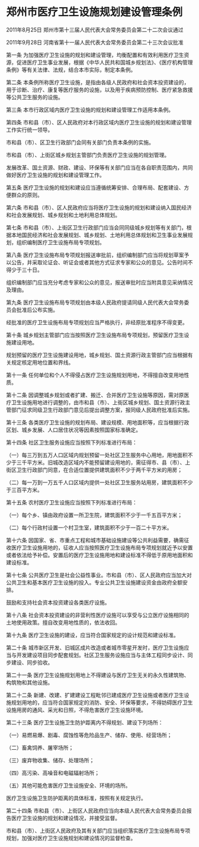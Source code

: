# 郑州市医疗卫生设施规划建设管理条例

2011年8月25日 郑州市第十三届人民代表大会常务委员会第二十二次会议通过

2011年9月28日 河南省第十一届人民代表大会常务委员会第二十三次会议批准



第一条 为加强医疗卫生设施的规划和建设管理，均衡配置和有效利用医疗卫生资源，促进医疗卫生事业发展，根据《中华人民共和国城乡规划法》、《医疗机构管理条例》等有关法律、法规，结合本市实际，制定本条例。

第二条 本条例所称医疗卫生设施，是指由各级人民政府和社会资本投资建设的，用于诊断、治疗、康复等医疗服务的设施，以及用于疾病预防控制、医疗紧急救援等公共卫生服务的设施。

第三条 本市行政区域内医疗卫生设施的规划和建设管理工作适用本条例。

第四条 市和县（市）、区人民政府对本行政区域内医疗卫生设施的规划和建设管理工作实行统一领导。

市和县（市）、区卫生行政部门会同有关部门负责本条例的实施。

市和县（市）、上街区城乡规划主管部门负责医疗卫生设施的规划管理。

发展改革、国土资源、财政、建设、环保等有关部门应当在各自职责范围内，共同做好医疗卫生设施的规划和建设管理工作。

第五条 医疗卫生设施的规划和建设应当遵循统筹安排、合理布局、配套建设、方便群众的原则。

第六条 市和县（市）、区人民政府应当将医疗卫生设施的规划和建设纳入国民经济和社会发展规划、城乡规划和土地利用总体规划。

第七条 市和县（市）、上街区卫生行政部门应当会同同级城乡规划等有关部门，根据本地国民经济和社会发展规划、城乡规划、土地利用总体规划和卫生事业发展规划，组织编制医疗卫生设施布局专项规划。

第八条 医疗卫生设施布局专项规划报送审批前，组织编制部门应当将规划草案予以公告，并采取论证会、听证会或者其他方式征求专家和公众的意见。公告时间不得少于三十日。

组织编制部门应当充分考虑专家和公众的意见，报送审批时应当附具意见采纳情况及理由。

第九条 医疗卫生设施布局专项规划由本级人民政府提请同级人民代表大会常务委员会批准后公布实施。

经批准的医疗卫生设施布局专项规划应当严格执行，非经原批准程序不得变更。

第十条 城乡规划主管部门应当按照医疗卫生设施布局专项规划，预留医疗卫生设施建设用地。

规划预留的医疗卫生设施建设用地，城乡规划、国土资源行政主管部门应当根据有关规定核定用地位置和界线。

第十一条 任何单位和个人不得侵占医疗卫生设施规划用地，不得擅自改变用地性质。

第十二条 因调整城乡规划或者扩建、搬迁、合并医疗卫生设施等原因，需对原医疗卫生设施用地进行调整的，由市和县（市）、上街区城乡规划、国土资源行政主管部门征求同级卫生行政部门意见后提出调整方案，报同级人民政府批准后实施。

第十三条 各类医疗卫生设施的规划布局、建设规模、用地面积等，应当根据行政区划、城乡发展、人口居住状况等因素按照国家标准确定。

第十四条 社区卫生服务设施应当按照下列标准进行布局：

（一）每三万到五万人口区域内规划预留一处社区卫生服务中心用地，用地面积不少于三千平方米。旧城改造区域内不能预留建设用地的，需征得市、县（市）、上街区卫生行政部门同意，在合适位置提供建筑面积不少于两千平方米的用房；

（二）每一万到一万五千人口区域内提供一处社区卫生服务站用房，建筑面积不少于三百平方米。

第十五条 农村医疗卫生设施应当按照下列标准进行布局：

（一）每个乡、镇由政府设置一所卫生院，建筑面积不少于一千五百平方米；

（二）每个行政村设置一个村卫生室，建筑面积不少于一百二十平方米。

第十六条 因国家、省、市重点工程和城市基础设施建设等公共利益需要，确需征收医疗卫生设施用地的，征收人应当按照医疗卫生设施布局专项规划就近予以安置或者依法给予补偿。安置后的医疗卫生设施用地和建设标准不得低于原用地面积和建设标准。

第十七条 公共医疗卫生是社会公益性事业。市和县（市）、区人民政府应当加大对公共卫生和基本医疗卫生设施的投入。专业公共卫生设施建设资金由政府全额安排。

鼓励和支持社会资本投资建设各类医疗设施。

第十八条 社会资本投资建设的非营利性医疗设施可以享受与公立医疗设施相同的土地使用政策。擅自改变用地性质的，依法收回。

第十九条 医疗卫生设施的建设，应当符合国家规定的设计规范和建设标准。

第二十条 城市新区开发、旧城区成片改造或者城市零星开发时，医疗卫生设施应当与开发建设项目同步配套规划。社区卫生服务设施应当与主体工程同步设计、同步建设、同步验收。

第二十一条 医疗卫生设施规划用地上不得建设与医疗卫生无关的永久性建筑物、构筑物和其他设施。

第二十二条 新建、改建、扩建建设工程毗邻已建成医疗卫生设施或者医疗卫生设施规划用地的，应当符合国家规定的消防、安全、环保等要求，不得妨碍医疗卫生设施用房的通风、采光和日照，不得危害医疗卫生设施环境。

第二十三条 医疗卫生设施卫生防护距离内不得规划、建设下列场所：

（一）易燃易爆、剧毒、腐蚀性等危险品生产、储存、使用、经营场所；

（二）畜禽饲养、屠宰场所；

（三）废弃物收集、储存、处理场所；

（四）高污染、高噪音和电磁辐射场所；

（五）其他可能危害医疗卫生设施安全、环境的场所。

医疗卫生设施卫生防护距离的具体标准，按照有关规定执行。

第二十四条 市和县（市）、上街区人民政府应当向本级人民代表大会常务委员会报告医疗卫生设施的规划和建设情况，并接受监督。

市和县（市）、上街区人民政府及其有关部门应当组织落实医疗卫生设施布局专项规划，加强对医疗卫生设施规划和建设情况的监督检查。